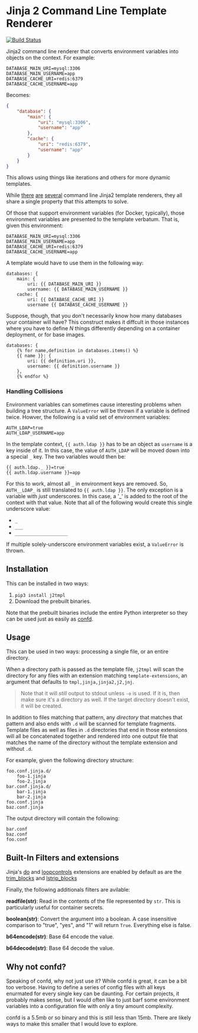 # Jinja 2 Command Line Template Renderer

[![Build Status](https://travis-ci.org/ikogan/j2tmpl.svg?branch=master)](https://travis-ci.org/ikogan/j2tmpl)

Jinja2 command line renderer that converts environment variables
into objects on the context. For example:

```
DATABASE_MAIN_URI=mysql:3306
DATABASE_MAIN_USERNAME=app
DATABASE_CACHE_URI=redis:6379
DATABASE_CACHE_USERNAME=app
```

Becomes:

```json
{
    "database": {
        "main": {
            "uri": "mysql:3306",
            "username": "app"
        },
        "cache": {
            "uri": "redis:6379",
            "username": "app"
        }
    }
}
```

This allows using things like iterations and others for more
dynamic templates.

While [there](https://sudo.isl.co/shinto-cli/)
[are](https://github.com/kolypto/j2cli)
[several](https://github.com/mattrobenolt/jinja2-cli) command line
Jinja2 template renderers, they all share a single property that this
attempts to solve.

Of those that support environment variables (for Docker, typically),
those environment variables are presented to the template verbatum.
That is, given this environment:

```
DATABASE_MAIN_URI=mysql:3306
DATABASE_MAIN_USERNAME=app
DATABASE_CACHE_URI=redis:6379
DATABASE_CACHE_USERNAME=app
```

A template would have to use them in the following way:

```jinja
databases: {
    main: {
        uri: {{ DATABASE_MAIN_URI }}
        username: {{ DATABASE_MAIN_USERNAME }}
    cache: {
        uri: {{ DATABASE_CACHE_URI }}
        username {{ DATABASE_CACHE_USERNAME }}
```

Suppose, though, that you don't necessarily know how many databases
your container will have? This construct makes it diffcult in those
instances where you have to define *N* things differently depending
on a container deployment, or for base images.

```jinja
databases: {
    {% for name,definition in databases.items() %}
    {{ name }}: {
        uri: {{ definition.uri }},
        username: {{ definition.username }}
    },
    {% endfor %}
```

### Handling Collisions

Environment variables can sometimes cause interesting
problems when building a tree structure. A `ValueError` will
be thrown if a variable is defined twice. Howver, the following
is a valid set of environment variables:

```
AUTH_LDAP=true
AUTH_LDAP_USERNAME=app
```

In the template context, `{{ auth.ldap }}` has to be an object as
`username` is a key inside of it. In this case, the value of
`AUTH_LDAP` will be moved down into a special `_` key. The two
variables would then be:

```jinja
{{ auth.ldap._ }}=true
{{ auth.ldap.username }}=app
```

For this to work, almost all `_` in environment keys are removed.
So, `AUTH__LDAP_` is still translated to `{{ auth.ldap }}`. The only
exception is a variable with *just* underscores. In this case, a '_'
is added to the root of the context with that value. Note that all
of the following would create this single underscore value:

- `_`
- `___`
- `____________________`

If multiple solely-underscore environment variables exist, a `ValueError`
is thrown.

## Installation

This can be installed in two ways:

1. `pip3 install j2tmpl`
2. Download the prebuilt binaries.

Note that the prebuilt binaries include the entire Python interpreter
so they can be used just as easily as
[confd](https://github.com/kelseyhightower/confd).

## Usage

This can be used in two ways: processing a single file, or an entire directory.

When a directory path is passed as the template file,
`j2tmpl` will scan the directory for any files with
an extension matching `template-extensions`, an argument that
defaults to `tmpl,jinja,jinja2,j2,jnj`.

> Note that it will _still_ output to stdout unless `-o` is used.
> If it is, then make sure it's a directory as well. If the
> target directory doesn't exist, it will be created.

In addition to files matching that pattern, any _directory_
that matches that pattern and also ends with `.d` will be
scanned for template fragments. Template files as well
as files in `.d` directories that end in those extensions will
all be concatenated together and rendered into one output file
that matches the name of the directory without the template
extension and without `.d`.

For example, given the following directory structure:

```
foo.conf.jinja.d/
    foo-1.jinja
    foo-2.jinja
bar.conf.jinja.d/
    bar-1.jinja
    bar-2.jinja
foo.conf.jinja
baz.conf.jinja
```

The output directory will contain the following:

```
bar.conf
baz.conf
foo.conf
```

## Built-In Filters and extensions

Jinja's [do](http://jinja.pocoo.org/docs/2.10/extensions/#expression-statement)
and [loopcontrols](http://jinja.pocoo.org/docs/2.10/extensions/#loop-controls)
extensions are enabled by default as are
the [trim_blocks](http://jinja.pocoo.org/docs/2.10/api/#jinja2.Environment)
and [lstrip_blocks](http://jinja.pocoo.org/docs/2.10/api/#jinja2.Environment)

Finally, the following additionals filters are avilable:

**readfile(str)**:
    Read in the contents of the file represented by `str`. This is particularly
    useful for container secrets.

**boolean(str)**:
    Convert the argument into a boolean. A case insensitive comparison to
    "true", "yes", and "1" will return `True`. Everything else is false.

**b64encode(str)**:
    Base 64 encode the value.

**b64decode(str)**:
    Base 64 decode the value.

## Why not confd?

Speaking of confd, why not just use it? While confd is great, it can
be a bit too verbose. Having to define a series of config files with
all keys enurmated for every single key can be daunting. For certain
projects, it probably makes sense, but I would often like to just
barf some environment variables into a configuration file with only
a tiny amount complexity.

confd is a 5.5mb or so binary and this is still less than 15mb. There are likely
ways to make this smaller that I would love to explore.
